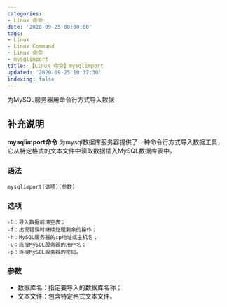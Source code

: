```yaml
---
categories:
- Linux 命令
date: '2020-09-25 08:00:00'
tags:
- Linux
- Linux Command
- Linux 命令
- mysqlimport
title: 【Linux 命令】mysqlimport
updated: '2020-09-25 10:37:30'
indexing: false
---
```


为MySQL服务器用命令行方式导入数据

## 补充说明

**mysqlimport命令** 为mysql数据库服务器提供了一种命令行方式导入数据工具，它从特定格式的文本文件中读取数据插入MySQL数据库表中。

###  语法

```shell
mysqlimport(选项)(参数)
```

###  选项

```shell
-D：导入数据前清空表；
-f：出现错误时继续处理剩余的操作；
-h：MySQL服务器的ip地址或主机名；
-u：连接MySQL服务器的用户名；
-p：连接MySQL服务器的密码。
```

###  参数

*   数据库名：指定要导入的数据库名称；
*   文本文件：包含特定格式文本文件。


<!-- Linux命令行搜索引擎：https://jaywcjlove.github.io/linux-command/ -->